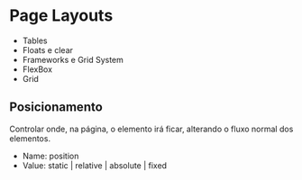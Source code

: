 # Page Layouts

* Tables
* Floats e clear
* Frameworks e Grid System
* FlexBox
* Grid

## Posicionamento

Controlar onde, na página, o elemento irá ficar,
alterando o fluxo normal dos elementos.

* Name: position
* Value: static  | relative | absolute | fixed 

